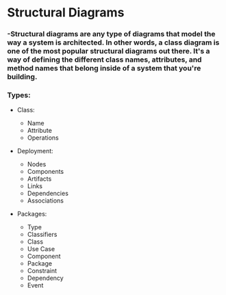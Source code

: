 # Structural Diagrams

### -Structural diagrams are any type of diagrams that model the way a system is architected. In other words, a class diagram is one of the most popular structural diagrams out there. It's a way of defining the different class names, attributes, and method names that belong inside of a system that you're building.

### Types:

- Class:
    - Name
    - Attribute
    - Operations

- Deployment:
    - Nodes
    - Components
    - Artifacts
    - Links
    - Dependencies
    - Associations

- Packages:
    - Type
    - Classifiers
    - Class
    - Use Case
    - Component
    - Package
    - Constraint
    - Dependency
    - Event